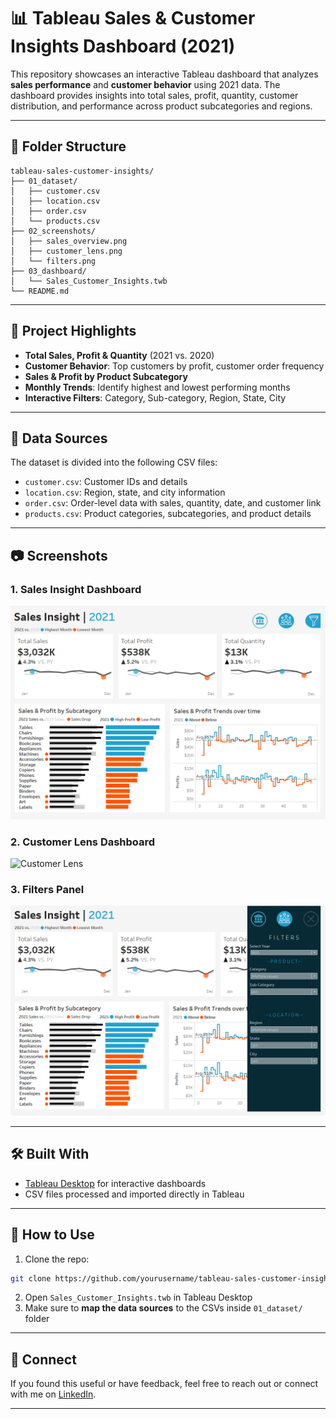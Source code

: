 
# 📊 Tableau Sales & Customer Insights Dashboard (2021)

This repository showcases an interactive Tableau dashboard that analyzes **sales performance** and **customer behavior** using 2021 data. The dashboard provides insights into total sales, profit, quantity, customer distribution, and performance across product subcategories and regions.

---

## 📁 Folder Structure

```
tableau-sales-customer-insights/
├── 01_dataset/
│   ├── customer.csv
│   ├── location.csv
│   ├── order.csv
│   └── products.csv
├── 02_screenshots/
│   ├── sales_overview.png
│   ├── customer_lens.png
│   └── filters.png
├── 03_dashboard/
│   └── Sales_Customer_Insights.twb
└── README.md
```

---

## 📌 Project Highlights

- **Total Sales, Profit & Quantity** (2021 vs. 2020)
- **Customer Behavior**: Top customers by profit, customer order frequency
- **Sales & Profit by Product Subcategory**
- **Monthly Trends**: Identify highest and lowest performing months
- **Interactive Filters**: Category, Sub-category, Region, State, City

---

## 📂 Data Sources

The dataset is divided into the following CSV files:

- `customer.csv`: Customer IDs and details
- `location.csv`: Region, state, and city information
- `order.csv`: Order-level data with sales, quantity, date, and customer link
- `products.csv`: Product categories, subcategories, and product details

---

## 📷 Screenshots

### 1. Sales Insight Dashboard
![Sales Overview](/Sales-Customer-dashboard/02_screenshots/01_sales_overview.png)

### 2. Customer Lens Dashboard
![Customer Lens](/Sales-Customer-dashboard/02_screenshots/customer_lens.png)

### 3. Filters Panel
![Filters](/Sales-Customer-dashboard/02_screenshots/02_filters.png)

---

## 🛠 Built With

- [Tableau Desktop](https://www.tableau.com/products/desktop) for interactive dashboards
- CSV files processed and imported directly in Tableau

---

## 🏁 How to Use

1. Clone the repo:
```bash
git clone https://github.com/yourusername/tableau-sales-customer-insights.git
```
2. Open `Sales_Customer_Insights.twb` in Tableau Desktop
3. Make sure to **map the data sources** to the CSVs inside `01_dataset/` folder

---

## 🤝 Connect

If you found this useful or have feedback, feel free to reach out or connect with me on [LinkedIn](https://www.linkedin.com).

---
